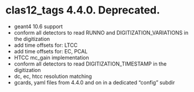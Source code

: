 # clas12_tags 4.4.0. Deprecated.

- geant4 10.6 support 
- conform all detectors to read RUNNO and DIGITIZATION_VARIATIONS in the digitization 
- add time offsets for: LTCC 
- add time offsets for: EC, PCAL 
- HTCC mc_gain implementation 
- conform all detectors to read DIGITIZATION_TIMESTAMP in the digitization 
- dc, ec, htcc resolution matching 
- gcards, yaml files from 4.4.0 and on in a dedicated “config” subdir 
